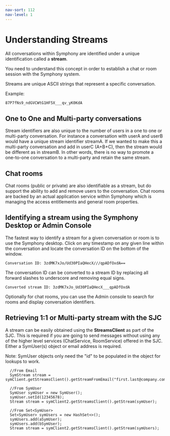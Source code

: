 ```yaml
---
nav-sort: 112
nav-level: 1
---
```


# Understanding Streams

All conversations within Symphony are identified under a unique identification called a **stream**.

You need to understand this concept in order to establish a chat or room session with the Symphony system.

Streams are unique ASCII strings that represent a specific conversation.

Example:

    87P7fNs9_ndGVCWtG1HF5X___qv_yK0KdA

## One to One and Multi-party conversations

Stream identifiers are also unique to the number of users in a one to one or multi-party conversation.
For instance a conversation with userA and userB would have a unique stream identifier streamA.  If we wanted to make this a multi-party conversation and add in userC (A+B+C), then the stream would be different as in streamB.  In other words, there is no way to promote a one-to-one conversation to a multi-party and retain the same stream.

## Chat rooms

Chat rooms (public or private) are also identifiable as a stream, but do support the ability to add and remove users to the conversation.  Chat rooms are backed by an actual application service within Symphony which is managing the access entitlements and general room properties.


## Identifying a stream using the Symphony Desktop or Admin Console

The fastest way to identify a stream for a given conversation or room is to use the Symphony desktop.  Click on any timestamp on any given line within the conversation and locate the conversation ID on the bottom of the window.

    Conversation ID: 3zdMK7xJo/Ud30PIaQHecX///qpADfOxdA==

The conversation ID can be converted to a stream ID by replacing all forward slashes to underscore and removing equal signs.

    Converted stream ID: 3zdMK7xJo_Ud30PIaQHecX___qpADfOxdA

Optionally for chat rooms, you can use the Admin console to search for rooms and display conversation identifiers.


## Retrieving 1:1 or Multi-party stream with the SJC

A stream can be easily obtained using the **StreamsClient** as part of the SJC.  This is required if you are going to send messages without using any of the higher level services (ChatService, RoomService) offered in the SJC.  Either a SymUser(s) object or email address is required.

Note: SymUser objects only need the "id" to be populated in the object for lookups to work.


      //From Email
      SymStream stream = symClient.getStreamsClient().getStreamFromEmail("first.last@company.com");

      //From SymUser
      SymUser symUser = new SymUser();
      symUser.setId(12345678);
      Stream stream = symClient2.getStreamsClient().getStream(symUser);

      //From Set<SymUser>
      Set<SymUser> symUsers = new HashSet<>();
      symUsers.add(aSymUser);
      symUsers.add(bSymUser);
      Stream stream = symClient2.getStreamsClient().getStream(symUsers);



